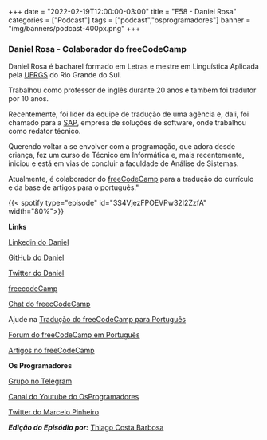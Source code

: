 +++
date = "2022-02-19T12:00:00-03:00"
title = "E58 - Daniel Rosa"
categories = ["Podcast"]
tags = ["podcast","osprogramadores"]
banner = "img/banners/podcast-400px.png"
+++

### Daniel Rosa - Colaborador do freeCodeCamp

Daniel Rosa é bacharel formado em Letras e mestre em Linguística Aplicada pela [UFRGS](http://www.ufrgs.br/ufrgs/inicial) do Rio Grande do Sul. 

Trabalhou como professor de inglês durante 20 anos e também foi tradutor por 10 anos.

Recentemente, foi líder da equipe de tradução de uma agência e, dali, foi chamado para a [SAP](https://www.sap.com/canada/index.html), empresa de soluções de software, onde trabalhou como redator técnico.

Querendo voltar a se envolver com a programação, que adora desde criança, fez um curso de Técnico em Informática e, mais recentemente, iniciou e está em vias de concluir a faculdade de Análise de Sistemas.

Atualmente, é colaborador do [freeCodeCamp](https://www.freecodecamp.org/portuguese/learn/) para a tradução do currículo e da base de artigos para o português."

{{< spotify type="episode" id="3S4VjezFPOEVPw32I2ZzfA" width="80%">}}


**Links**

[Linkedin do Daniel](https://www.linkedin.com/in/danielcorosa/)

[GitHub do Daniel](https://github.com/DanielRosa74)

[Twitter do Daniel](https://twitter.com/Daniel__Rosa)

[freecodeCamp](https://www.freecodecamp.org/portuguese/learn/)

[Chat do freecCodeCamp](https://chat.freecodecamp.org/channel/Brazilian-Portuguese)

Ajude na [Tradução do freeCodeCamp para Português](https://contribute.freecodecamp.org/#/i18n/portuguese/how-to-translate-files)

[Forum do freeCodeCamp em Português](https://forum.freecodecamp.org/c/portugues/534)

[Artigos no freeCodeCamp](https://freecodecamp.org/portuguese/news)


**Os Programadores**

[Grupo no Telegram](https://t.me/osprogramadores)

[Canal do Youtube do OsProgramadores](https://www.youtube.com/channel/UCt_YNYGl6K5yNXlXEQDdwWg?view_as=subscriber)

[Twitter do Marcelo Pinheiro](https://twitter.com/mpinheir)

***Edição do Episódio por:*** [Thiago Costa Barbosa](https://www.linkedin.com/in/ThiagoCostaBarbosa/)